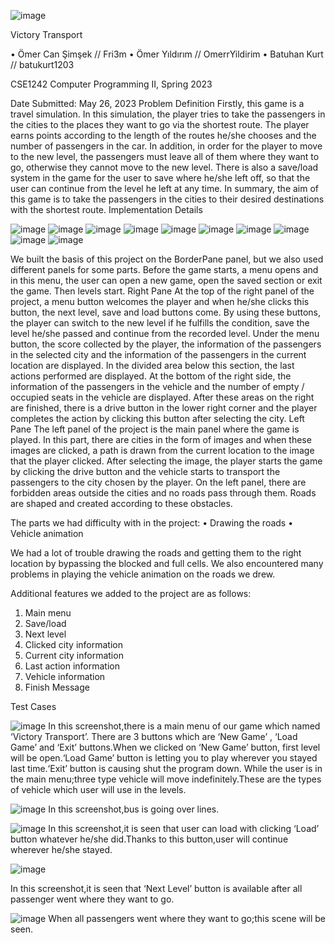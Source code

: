  
![image](https://github.com/Fri3m/VictoryTransport/assets/108125233/6cf5d40f-58af-43e4-a6a6-92aca8b182c8)

Victory Transport

•	Ömer Can Şimşek // Fri3m
•	Ömer Yıldırım // OmerrYildirim
•	Batuhan Kurt // batukurt1203


CSE1242 Computer Programming II, Spring 2023

Date Submitted: May 26, 2023
Problem Definition
Firstly, this game is a travel simulation. In this simulation, the player tries to take the passengers in the cities to the places they want to go via the shortest route. The player earns points according to the length of the routes he/she chooses and the number of passengers in the car. In addition, in order for the player to move to the new level, the passengers must leave all of them where they want to go, otherwise they cannot move to the new level. There is also a save/load system in the game for the user to save where he/she left off, so that the user can continue from the level he left at any time.
In summary, the aim of this game is to take the passengers in the cities to their desired destinations with the shortest route.
Implementation Details

![image](https://github.com/Fri3m/VictoryTransport/assets/108125233/1985fd8e-0e74-4463-ac7d-e0a4d5399ac5)
![image](https://github.com/Fri3m/VictoryTransport/assets/108125233/bcb89463-140a-49f9-9729-8957d6156321)
![image](https://github.com/Fri3m/VictoryTransport/assets/108125233/eb7cc0b9-78a0-4691-8b4b-1c27c217ea17)
![image](https://github.com/Fri3m/VictoryTransport/assets/108125233/197a7b4e-dd0f-4b36-9d34-a321cc15250d)
![image](https://github.com/Fri3m/VictoryTransport/assets/108125233/b72079d9-839b-4279-ad52-0784aa9226dd)
![image](https://github.com/Fri3m/VictoryTransport/assets/108125233/4e83e0f5-18cf-44a2-8de6-0fadec48a022)
![image](https://github.com/Fri3m/VictoryTransport/assets/108125233/cab21462-c848-41d7-8e07-3d7f48be6085)
![image](https://github.com/Fri3m/VictoryTransport/assets/108125233/694ad20b-cbf5-4e80-826a-cc443101b51f)
![image](https://github.com/Fri3m/VictoryTransport/assets/108125233/1f506b3f-615f-4346-ab69-5772196a6ae8)
![image](https://github.com/Fri3m/VictoryTransport/assets/108125233/a42c5c9f-1c52-4f89-aa82-006fa390d737)


We built the basis of this project on the BorderPane panel, but we also used different panels for some parts. Before the game starts, a menu opens and in this menu, the user can open a new game, open the saved section or exit the game. Then levels start.
Right Pane
At the top of the right panel of the project, a menu button welcomes the player and when he/she clicks this button, the next level, save and load buttons come. By using these buttons, the player can switch to the new level if he fulfills the condition, save the level he/she passed and continue from the recorded level. Under the menu button, the score collected by the player, the information of the passengers in the selected city and the information of the passengers in the current location are displayed. In the divided area below this section, the last actions performed are displayed. At the bottom of the right side, the information of the passengers in the vehicle and the number of empty / occupied seats in the vehicle are displayed. After these areas on the right are finished, there is a drive button in the lower right corner and the player completes the action by clicking this button after selecting the city.
Left Pane
	The left panel of the project is the main panel where the game is played. In this part, there are cities in the form of images and when these images are clicked, a path is drawn from the current location to the image that the player clicked. After selecting the image, the player starts the game by clicking the drive button and the vehicle starts to transport the passengers to the city chosen by the player. On the left panel, there are forbidden areas outside the cities and no roads pass through them. Roads are shaped and created according to these obstacles.

The parts we had difficulty with in the project:
•	Drawing the roads
•	Vehicle animation

We had a lot of trouble drawing the roads and getting them to the right location by bypassing the blocked and full cells.
We also encountered many problems in playing the vehicle animation on the roads we drew.

	
Additional features we added to the project are as follows:
1.	Main menu
2.	Save/load 
3.	Next level
4.	Clicked city information
5.	Current city information
6.	Last action information
7.	Vehicle information
8.	Finish Message

Test Cases

 ![image](https://github.com/Fri3m/VictoryTransport/assets/108125233/67b67cac-2bbb-4058-9fc6-30735e8f82f6)
   In this screenshot,there is a main menu of our game which named ‘Victory Transport’.   There are 3 buttons which are ‘New Game’ , ‘Load Game’ and ‘Exit’ buttons.When we clicked on ‘New Game’ button, first level will be open.‘Load Game’ button is letting you to play wherever you stayed last time.‘Exit’ button is causing shut the program down. While the user is in the main menu;three type vehicle will move indefinitely.These are the types of vehicle which user will use in the levels.

 ![image](https://github.com/Fri3m/VictoryTransport/assets/108125233/22228431-0f19-48f6-862a-9d3d2d9cda3f)
In this screenshot,bus is going over lines.

 ![image](https://github.com/Fri3m/VictoryTransport/assets/108125233/7e59133b-47a4-466a-81ee-d48acef8f9b3)
In this screenshot,it is seen that user can load with clicking ‘Load’ button whatever he/she did.Thanks to this button,user will continue wherever he/she stayed.

 ![image](https://github.com/Fri3m/VictoryTransport/assets/108125233/be32e399-5431-4c09-ae07-71aebe6befd6)

In this screenshot,it is seen that ‘Next Level’ button is available after all passenger went where they want to go.
 
 ![image](https://github.com/Fri3m/VictoryTransport/assets/108125233/cc784d08-121b-42d0-bacd-910c7331ff32)
When all passengers went where they want to go;this scene will be seen.





